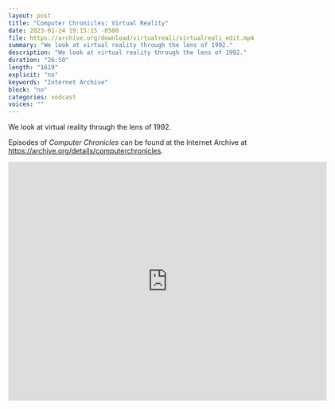 ```yaml
---
layout: post
title: "Computer Chronicles: Virtual Reality"
date: 2023-01-24 19:15:15 -0500
file: https://archive.org/download/virtualreali/virtualreali_edit.mp4
summary: "We look at virtual reality through the lens of 1992."
description: "We look at virtual reality through the lens of 1992."
duration: "26:50"
length: "1619"
explicit: "no" 
keywords: "Internet Archive"
block: "no" 
categories: vodcast
voices: ""
---
```


We look at virtual reality through the lens of 1992.

Episodes of *Computer Chronicles* can be found at the Internet Archive at <https://archive.org/details/computerchronicles>.

<iframe src="https://archive.org/embed/virtualreali" width="640" height="480" frameborder="0" webkitallowfullscreen="true" mozallowfullscreen="true" allowfullscreen></iframe>
